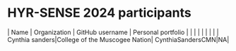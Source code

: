 # HYR-SENSE 2024 participants

| Name | Organization | GitHub username | Personal portfolio |
|  |  |  |
|  |  |  |
Cynthia sanders|College of the Muscogee Nation| CynthiaSandersCMN|NA|

